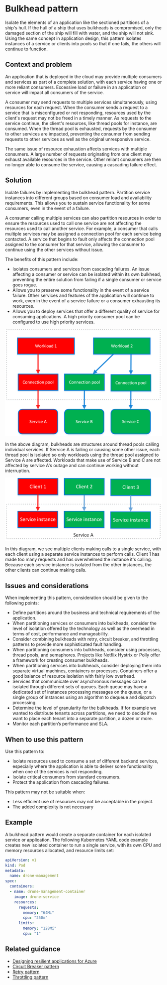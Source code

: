 # Bulkhead pattern

Isolate the elements of an application like the sectioned partitions of a ship's hull. If the hull of a ship that uses bulkheads is compromised, only the damaged section of the ship will fill with water, and the ship will not sink. Using the same concept in application design, this pattern isolates instances of a service or clients into pools so that if one fails, the others will continue to function.

## Context and problem

An application that is deployed in the cloud may provide multiple consumers and services as part of a complete solution, with each service having one or more reliant consumers. Excessive load or failure in an application or service will impact all consumers of the service.

A consumer may send requests to multiple services simultaneously, using resources for each request. When the consumer sends a request to a service that is misconfigured or not responding, resources used by the client's request may not be freed in a timely manner. As requests to the service continue, the client's resources, like thread pools for instance, are consumed. When the thread pool is exhausted, requests by the consumer to other services are impacted, preventing the consumer from sending requests to other services as well as the original unresponsive service.

The same issue of resource exhaustion affects services with multiple consumers. A large number of requests originating from one client may exhaust available resources in the service. Other reliant consumers are then no longer able to consume the service, causing a cascading failure effect.

## Solution

Isolate failures by implementing the bulkhead pattern. Partition service instances into different groups based on consumer load and availability requirements. This allows you to sustain service functionality for some consumers, even in the event of a failure.

A consumer calling multiple services can also partition resources in order to ensure the resources used to call one service are not affecting the resources used to call another service. For example, a consumer that calls multiple services may be assigned a connection pool for each service being contacted. A service that begins to fault only affects the connection pool assigned to the consumer for that service, allowing the consumer to continue using the other services without issue.

The benefits of this pattern include:

- Isolates consumers and services from cascading failures. An issue affecting a consumer or service can be isolated within its own bulkhead, preventing the entire solution from failing if a single consumer or service goes rogue.
- Allows you to preserve some functionality in the event of a service failure. Other services and features of the application will continue to work, even in the event of a service failure or a consumer exhausting its resources.
- Allows you to deploy services that offer a different quality of service for consuming applications. A high priority consumer pool can be configured to use high priority services. 

![](./_images/bulkhead-1.png) 

In the above diagram, bulkheads are structures around thread pools calling individual services. If Service A is failing or causing some other issue, each thread pool is isolated so only workloads using the thread pool assigned to Service A are affected. Workloads that make use of Service B and C are not affected by service A's outage and can continue working without interruption.

![](./_images/bulkhead-2.png)
     
In this diagram, we see multiple clients making calls to a single service, with each client using a separate service instances to perform calls. Client 1 has made too many requests and has overwhelmed the instance it's calling. Because each service instance is isolated from the other instances, the other clients can continue making calls.

## Issues and considerations

When implementing this pattern, consideration should be given to the following points:

- Define partitions around the business and technical requirements of the application.
- When partitioning services or consumers into bulkheads, consider the level of isolation offered by the technology as well as the overhead in terms of cost, performance and manageability.
- Consider combining bulkheads with retry, circuit breaker, and throttling patterns to provide more sophisticated fault handling.
- When partitioning consumers into bulkheads, consider using processes, thread pools, and semaphores. Projects like Netflix Hystrix or Polly offer a framework for creating consumer bulkheads.
- When partitioning services into bulkheads, consider deploying them into separate virtual machines, containers or processes. Containers offer a good balance of resource isolation with fairly low overhead.
- Services that communicate over asynchronous messages can be isolated through different sets of queues. Each queue may have a dedicated set of instances processing messages on the queue, or a single group of instances using an algorithm to dequeue and dispatch processing.
- Determine the level of granularity for the bulkheads. If for example we wanted to distribute tenants across partitions, we need to decide if we want to place each tenant into a separate partition, a dozen or more.
- Monitor each partition’s performance and SLA.

## When to use this pattern

Use this pattern to:

- Isolate resources used to consume a set of different backend services, especially where the application is able to deliver some functionality when one of the services is not responding.
- Isolate critical consumers from standard consumers.
- Protect the application from cascading failures.

This pattern may not be suitable when:

- Less efficient use of resources may not be acceptable in the project.
- The added complexity is not necessary

## Example

A bulkhead pattern would create a separate container for each isolated service or application. The following Kubernetes YAML code example creates new isolated container to run a single service, with its own CPU and memory resources allocated, and resource limits set: 

```yml
apiVersion: v1
kind: Pod
metadata:
  name: drone-management
spec:
  containers:
  - name: drone-management-container
    image: drone-service
    resources:
      requests:
        memory: "64Mi"
        cpu: "250m"
      limits:
        memory: "128Mi"
        cpu: "1"
```

## Related guidance

- [Designing resilient applications for Azure](../resiliency/index.md)
- [Circuit Breaker pattern](./circuit-breaker.md)
- [Retry pattern](./retry.md)
- [Throttling pattern](./throttling.md)

